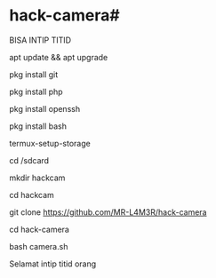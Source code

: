 # hack-camera#
BISA INTIP TITID

apt update && apt upgrade

pkg install git

pkg install php

pkg install openssh

pkg install bash

termux-setup-storage

cd /sdcard

mkdir hackcam

cd hackcam

git clone https://github.com/MR-L4M3R/hack-camera


cd hack-camera


bash camera.sh


Selamat intip titid orang
